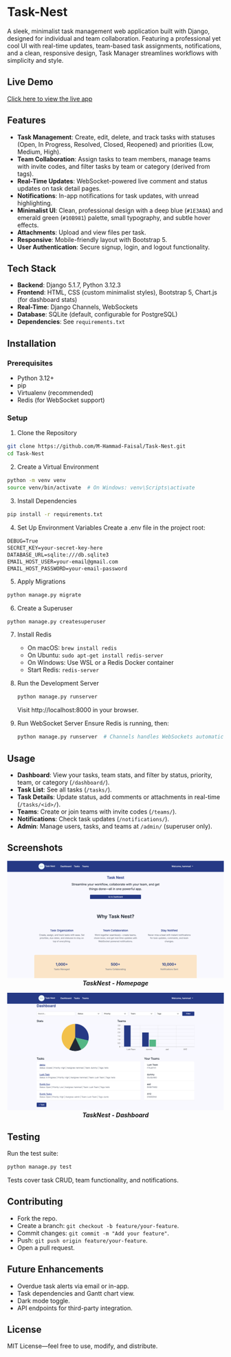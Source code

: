# Task-Nest

A sleek, minimalist task management web application built with Django, designed for individual and team collaboration.
Featuring a professional yet cool UI with real-time updates, team-based task assignments, notifications, and a clean,
responsive design, Task Manager streamlines workflows with simplicity and style.

## Live Demo
[Click here to view the live app](https://task-nest.fly.dev/)

## Features

- __Task Management__: Create, edit, delete, and track tasks with statuses (Open, In Progress, Resolved, Closed,
  Reopened) and priorities (Low, Medium, High).
- __Team Collaboration__: Assign tasks to team members, manage teams with invite codes, and filter tasks by team or
  category (derived from tags).
- __Real-Time Updates__: WebSocket-powered live comment and status updates on task detail pages.
- __Notifications__: In-app notifications for task updates, with unread highlighting.
- __Minimalist UI__: Clean, professional design with a deep blue (`#1E3A8A`) and emerald green (`#10B981`) palette,
  small typography, and subtle hover effects.
- __Attachments__: Upload and view files per task.
- __Responsive__: Mobile-friendly layout with Bootstrap 5.
- __User Authentication__: Secure signup, login, and logout functionality.

## Tech Stack

- __Backend__: Django 5.1.7, Python 3.12.3
- __Frontend__: HTML, CSS (custom minimalist styles), Bootstrap 5, Chart.js (for dashboard stats)
- __Real-Time__: Django Channels, WebSockets
- __Database__: SQLite (default, configurable for PostgreSQL)
- __Dependencies__: See `requirements.txt`

## Installation

### Prerequisites

- Python 3.12+
- pip
- Virtualenv (recommended)
- Redis (for WebSocket support)

### Setup

1. Clone the Repository

  ```bash
  git clone https://github.com/M-Hammad-Faisal/Task-Nest.git
  cd Task-Nest
  ```

2. Create a Virtual Environment

  ```bash
  python -m venv venv
  source venv/bin/activate  # On Windows: venv\Scripts\activate
  ```

3. Install Dependencies

  ```bash
  pip install -r requirements.txt
  ```

4. Set Up Environment Variables Create a .env file in the project root:

  ```text
  DEBUG=True
  SECRET_KEY=your-secret-key-here
  DATABASE_URL=sqlite:///db.sqlite3
  EMAIL_HOST_USER=your-email@gmail.com
  EMAIL_HOST_PASSWORD=your-email-password
  ```

5. Apply Migrations

  ```bash
  python manage.py migrate
  ```

6. Create a Superuser

  ```bash
  python manage.py createsuperuser
  ```

7. Install Redis
    - On macOS: `brew install redis`
    - On Ubuntu: `sudo apt-get install redis-server`
    - On Windows: Use WSL or a Redis Docker container
    - Start Redis: `redis-server`

8. Run the Development Server

      ```bash
      python manage.py runserver 
      ```

   Visit http://localhost:8000 in your browser.

9. Run WebSocket Server Ensure Redis is running, then:
    ```bash
    python manage.py runserver  # Channels handles WebSockets automatically 
    ```

## Usage

- __Dashboard__: View your tasks, team stats, and filter by status, priority, team, or category (`/dashboard/`).
- __Task List__: See all tasks (`/tasks/`).
- __Task Details__: Update status, add comments or attachments in real-time (`/tasks/<id>/`).
- __Teams__: Create or join teams with invite codes (`/teams/`).
- __Notifications__: Check task updates (`/notifications/`).
- __Admin__: Manage users, tasks, and teams at `/admin/` (superuser only).

## Screenshots
<p align="center">
  <img src="static/Homepage.png" alt="Homepage">
  <br>
  <em><strong>TaskNest - Homepage</strong></em>
</p>

<p align="center">
  <img src="static/dashboard.png" alt="Dashboard">
  <br>
  <em><strong>TaskNest - Dashboard</strong></em>
</p>

## Testing

Run the test suite:

```bash
python manage.py test
```

Tests cover task CRUD, team functionality, and notifications.

## Contributing

- Fork the repo.
- Create a branch: `git checkout -b feature/your-feature`.
- Commit changes: `git commit -m "Add your feature"`.
- Push: `git push origin feature/your-feature`.
- Open a pull request.

## Future Enhancements

- Overdue task alerts via email or in-app.
- Task dependencies and Gantt chart view.
- Dark mode toggle.
- API endpoints for third-party integration.

## License

MIT License—feel free to use, modify, and distribute.
